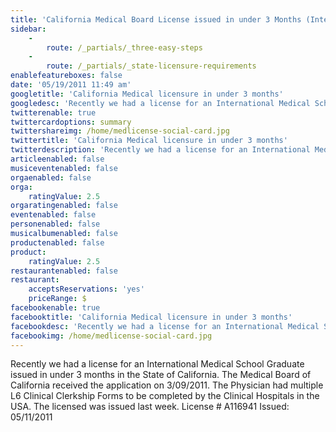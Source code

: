 ```yaml
---
title: 'California Medical Board License issued in under 3 Months (International Graduate)'
sidebar:
    -
        route: /_partials/_three-easy-steps
    -
        route: /_partials/_state-licensure-requirements
enablefeatureboxes: false
date: '05/19/2011 11:49 am'
googletitle: 'California Medical licensure in under 3 months'
googledesc: 'Recently we had a license for an International Medical School Graduate issued in under 3 months in the State of California.'
twitterenable: true
twittercardoptions: summary
twittershareimg: /home/medlicense-social-card.jpg
twittertitle: 'California Medical licensure in under 3 months'
twitterdescription: 'Recently we had a license for an International Medical School Graduate issued in under 3 months in the State of California.'
articleenabled: false
musiceventenabled: false
orgaenabled: false
orga:
    ratingValue: 2.5
orgaratingenabled: false
eventenabled: false
personenabled: false
musicalbumenabled: false
productenabled: false
product:
    ratingValue: 2.5
restaurantenabled: false
restaurant:
    acceptsReservations: 'yes'
    priceRange: $
facebookenable: true
facebooktitle: 'California Medical licensure in under 3 months'
facebookdesc: 'Recently we had a license for an International Medical School Graduate issued in under 3 months in the State of California.'
facebookimg: /home/medlicense-social-card.jpg
---
```


<p>Recently we had a license for an International Medical School Graduate issued in under 3 months in the State of California. The Medical Board of California received the application on 3/09/2011. The Physician had multiple L6 Clinical Clerkship Forms to be completed by the Clinical Hospitals in the USA. The licensed was issued last week. License # A116941 Issued: 05/11/2011</p>